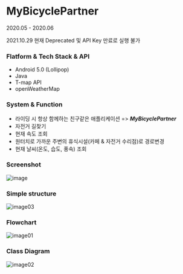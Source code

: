 # MyBicyclePartner
2020.05 - 2020.06

2021.10.29 현재 Deprecated 및 API Key 만료로 실행 불가

### Flatform & Tech Stack & API
- Android 5.0 (Lollipop)
- Java
- T-map API
- openWeatherMap


### System & Function
- 라이딩 시 항상 함께하는 친구같은 애플리케이션 => ***MyBicyclePartner***
- 자전거 길찾기
- 현재 속도 조회
- 원터치로 가까운 주변의 휴식시설(카페 & 자전거 수리점)로 경로변경
- 현재 날씨(온도, 습도, 풍속) 조회


### Screenshot
![image](https://user-images.githubusercontent.com/48916107/139303528-578a3280-0677-4400-accd-0b1885d5c9e9.png)


### Simple structure
![image03](https://user-images.githubusercontent.com/48916107/139303682-5d1c1d10-3bce-4487-98be-9335631f7034.png)


### Flowchart
![image01](https://user-images.githubusercontent.com/48916107/139303569-95fe137a-778b-4025-a3de-52927c491cf9.png)


### Class Diagram
![image02](https://user-images.githubusercontent.com/48916107/139303715-1305d12a-1b64-4225-8820-98923b2d774d.png)
